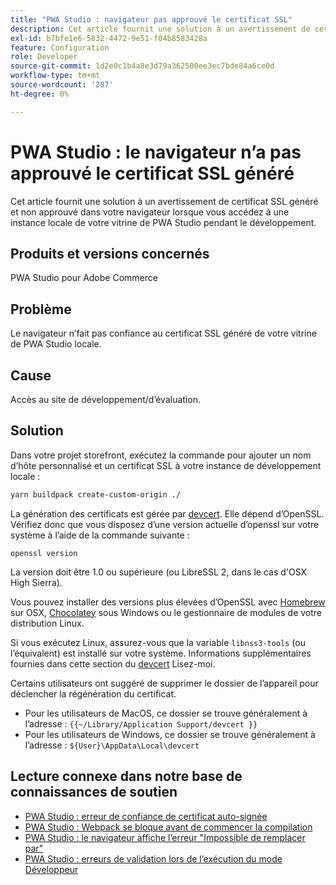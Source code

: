 ```yaml
---
title: "PWA Studio : navigateur pas approuvé le certificat SSL"
description: Cet article fournit une solution à un avertissement de certificat SSL généré et non approuvé dans votre navigateur lorsque vous accédez à une instance locale de votre vitrine de PWA Studio pendant le développement.
exl-id: b7bfe1e6-5832-4472-9e51-f04b8583428a
feature: Configuration
role: Developer
source-git-commit: 1d2e0c1b4a8e3d79a362500ee3ec7bde84a6ce0d
workflow-type: tm+mt
source-wordcount: '287'
ht-degree: 0%

---
```


# PWA Studio : le navigateur n’a pas approuvé le certificat SSL généré

Cet article fournit une solution à un avertissement de certificat SSL généré et non approuvé dans votre navigateur lorsque vous accédez à une instance locale de votre vitrine de PWA Studio pendant le développement.

## Produits et versions concernés

PWA Studio pour Adobe Commerce

## Problème

Le navigateur n’fait pas confiance au certificat SSL généré de votre vitrine de PWA Studio locale.

## Cause

Accès au site de développement/d’évaluation.

## Solution

Dans votre projet storefront, exécutez la commande pour ajouter un nom d’hôte personnalisé et un certificat SSL à votre instance de développement locale :

```sh
yarn buildpack create-custom-origin ./
```

La génération des certificats est gérée par [devcert](https://github.com/davewasmer/devcert). Elle dépend d’OpenSSL. Vérifiez donc que vous disposez d’une version actuelle d’openssl sur votre système à l’aide de la commande suivante :

`openssl version`

La version doit être 1.0 ou supérieure (ou LibreSSL 2, dans le cas d&#39;OSX High Sierra).

Vous pouvez installer des versions plus élevées d’OpenSSL avec [Homebrew](https://brew.sh/) sur OSX, [Chocolatey](https://chocolatey.org/) sous Windows ou le gestionnaire de modules de votre distribution Linux.

Si vous exécutez Linux, assurez-vous que la variable `libnss3-tools` (ou l’équivalent) est installé sur votre système. Informations supplémentaires fournies dans cette section du [devcert](https://github.com/davewasmer/devcert#skipcertutil) Lisez-moi.

Certains utilisateurs ont suggéré de supprimer le dossier de l’appareil pour déclencher la régénération du certificat.

* Pour les utilisateurs de MacOS, ce dossier se trouve généralement à l’adresse : `{{~/Library/Application Support/devcert }}`
* Pour les utilisateurs de Windows, ce dossier se trouve généralement à l’adresse : `${User}\AppData\Local\devcert`

## Lecture connexe dans notre base de connaissances de soutien

* [PWA Studio : erreur de confiance de certificat auto-signée](https://support.magento.com/hc/en-us/articles/360038973172)
* [PWA Studio : Webpack se bloque avant de commencer la compilation](/help/troubleshooting/miscellaneous/pwa-studio-webpack-hangs-before-beginning-compilation.md)
* [PWA Studio : le navigateur affiche l’erreur &quot;Impossible de remplacer par&quot;](/help/troubleshooting/miscellaneous/pwa-studio-browser-displays-cannot-proxy-to-error.md)
* [PWA Studio : erreurs de validation lors de l’exécution du mode Développeur](/help/troubleshooting/miscellaneous/pwa-studio-validation-errors-when-running-developer-mode.md)
